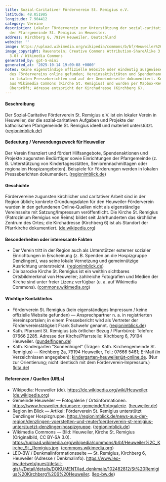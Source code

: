 ```yaml
---
title: Sozial-Caritativer Förderverein St. Remigius e.V.
latitude: 48.051985
longitude: 7.904412
category: Vereine
description: Lokaler Förderverein zur Unterstützung der sozial‑caritativen Aufgaben
  der Pfarrgemeinde St. Remigius in Heuweiler.
address: Kirchberg 6, 79194 Heuweiler, Deutschland
website: ''
image: https://upload.wikimedia.org/wikipedia/commons/b/bf/Heuweiler%2C_Kirche_St._Remigius.jpg
image_copyright: Rauenstein; Creative Commons Attribution-ShareAlike 3.0 (CC BY-SA
  3.0) / Wikimedia Commons
generated_by: gpt-5-mini
generated_at: '2025-10-14 19:09:08 +0000'
notes: Keine eigenständige offizielle Website oder eindeutig ausgewiesene Postadresse
  des Fördervereins online gefunden; Vereinsaktivitäten und Spendenhandlungen sind
  in lokalen Presseberichten und auf der Gemeindeseite dokumentiert. Koordinaten stammen
  aus Wikimedia Commons (Kirche St. Remigius) und wurden per Mapbox-Reverse-Geocoding
  überprüft; Adresse entspricht der Kirchadresse (Kirchberg 6).
---
```

#### Beschreibung
Der Sozial‑Caritative Förderverein St. Remigius e.V. ist ein lokaler Verein in Heuweiler, der die sozial‑caritativen Aufgaben und Projekte der katholischen Pfarrgemeinde St. Remigius ideell und materiell unterstützt. ([regionimblick.de](https://regionimblick.de/news-aus-der-region/denzlingen-voerstetten-und-reute/foerderverein-st-remigius-unterstuetzt-denzlinger-hospizgruppe))

#### Bedeutung / Verwendungszweck für Heuweiler
Der Verein finanziert und fördert Hilfsangebote, Spendenaktionen und Projekte zugunsten Bedürftiger sowie Einrichtungen der Pfarrgemeinde (z. B. Unterstützung von Kindertagesstätten, Seniorennachmittagen oder regionalen Hospizangeboten). Beispiele für Förderungen werden in lokalen Presseberichten dokumentiert. ([regionimblick.de](https://regionimblick.de/news-aus-der-region/denzlingen-voerstetten-und-reute/foerderverein-st-remigius-unterstuetzt-denzlinger-hospizgruppe))

#### Geschichte
Fördervereine zugunsten kirchlicher und caritativer Arbeit sind in der Region üblich; konkrete Gründungsdaten für den Heuweiler‑Förderverein wurden in den gefundenen Online‑Quellen nicht als eigenständige Vereinsseite mit Satzung/Impressum veröffentlicht. Die Kirche St. Remigius (Patrozinium Remigius von Reims) bildet seit Jahrhunderten das kirchliche Zentrum des Ortes; die Kirchadresse (Kirchberg 6) ist als Standort der Pfarrkirche dokumentiert. ([de.wikipedia.org](https://de.wikipedia.org/wiki/Heuweiler?utm_source=openai))

#### Besonderheiten oder interessante Fakten
- Der Verein tritt in der Region auch als Unterstützer externer sozialer Einrichtungen in Erscheinung (z. B. Spenden an die Hospizgruppe Denzlingen), was seine lokale Vernetzung und gemeinnützige Ausrichtung unterstreicht. ([regionimblick.de](https://regionimblick.de/news-aus-der-region/denzlingen-voerstetten-und-reute/foerderverein-st-remigius-unterstuetzt-denzlinger-hospizgruppe))  
- Die barocke Kirche St. Remigius ist ein weithin sichtbares Ortsbildmerkmal von Heuweiler; zahlreiche Fotografien und Medien der Kirche sind unter freier Lizenz verfügbar (u. a. auf Wikimedia Commons). ([commons.wikimedia.org](https://commons.wikimedia.org/wiki/File%3AHeuweiler%2C_Kirche_St._Remigius.jpg))

#### Wichtige Kontaktinfos
- Förderverein St. Remigius (kein eigenständiges Impressum / keine offizielle Website gefunden) — Ansprechpartner n. a. in registrierten Vereinsportalen; in einem Pressebericht wird als Vertreter der Fördervereinstätigkeit Frank Schwehr genannt. ([regionimblick.de](https://regionimblick.de/news-aus-der-region/denzlingen-voerstetten-und-reute/foerderverein-st-remigius-unterstuetzt-denzlinger-hospizgruppe))  
- Kath. Pfarramt St. Remigius (als örtlicher Bezug / Pfarrbüro): Telefon: 07666 2285. Adresse der Kirche/Pfarrstelle: Kirchberg 6, 79194 Heuweiler. ([gundelfingen.de](https://www.gundelfingen.de/leben-wohnen/kirchen?utm_source=openai))  
- Kath. Kindergarten "Sonnenhügel" (Träger: Kath. Kirchengemeinde St. Remigius) — Kirchberg 2a, 79194 Heuweiler, Tel.: 07666 5461; E-Mail (in Verzeichnissen angegeben): kindergarten-heuweiler@t-online.de. (Nur zur Orientierung; nicht identisch mit dem Förderverein‑Impressum.) ([kita.de](https://www.kita.de/kita/84921?utm_source=openai))

#### Referenzen / Quellen (URLs)
- Wikipedia: Heuweiler (de). https://de.wikipedia.org/wiki/Heuweiler. ([de.wikipedia.org](https://de.wikipedia.org/wiki/Heuweiler?utm_source=openai))  
- Gemeinde Heuweiler — Fotogalerie / Ortsinformationen. https://www.heuweiler.de/unsere-gemeinde/fotogalerie. ([heuweiler.de](https://www.heuweiler.de/unsere-gemeinde/fotogalerie?utm_source=openai))  
- Region im Blick — Artikel: Förderverein St. Remigius unterstützt Denzlinger Hospizgruppe. https://regionimblick.de/news-aus-der-region/denzlingen-voerstetten-und-reute/foerderverein-st-remigius-unterstuetzt-denzlinger-hospizgruppe. ([regionimblick.de](https://regionimblick.de/news-aus-der-region/denzlingen-voerstetten-und-reute/foerderverein-st-remigius-unterstuetzt-denzlinger-hospizgruppe))  
- Wikimedia Commons — Bild: Heuweiler, Kirche St. Remigius (Originalbild, CC BY‑SA 3.0). https://upload.wikimedia.org/wikipedia/commons/b/bf/Heuweiler%2C_Kirche_St._Remigius.jpg. ([commons.wikimedia.org](https://commons.wikimedia.org/wiki/File%3AHeuweiler%2C_Kirche_St._Remigius.jpg))  
- LEO‑BW / Denkmalinformationsseite — St. Remigius, Kirchberg 6, Heuweiler (Adresse / Denkmalinfo). https://www.leo-bw.de/web/guest/detail-gis/-/Detail/details/DOKUMENT/lad_denkmale/102482812/St%20Remigius%20Kirchberg%206%20Heuweiler. ([leo-bw.de](https://www.leo-bw.de/web/guest/detail-gis/-/Detail/details/DOKUMENT/lad_denkmale/102482812/St%20Remigius%20Kirchberg%206%20Heuweiler?utm_source=openai))